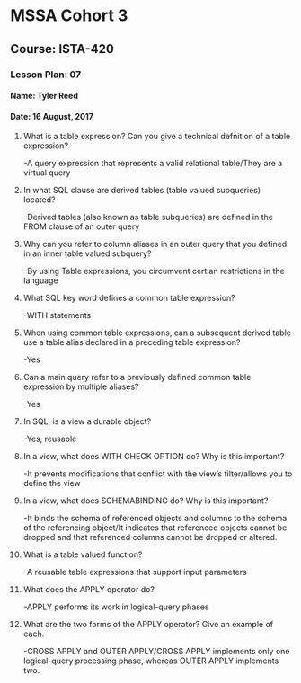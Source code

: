 # MSSA Cohort 3
## Course: ISTA-420
### Lesson Plan: 07
#### Name: Tyler Reed
#### Date: 16 August, 2017

1. What is a table expression? Can you give a technical defnition of a table expression?

	-A query expression that represents a valid relational table/They are a virtual query
1. In what SQL clause are derived tables (table valued subqueries) located?

	-Derived tables (also known as table subqueries) are defined in the FROM clause of an outer query
1. Why can you refer to column aliases in an outer query that you defined in an inner table valued
subquery?

	-By using Table expressions, you circumvent certian restrictions in the language
1. What SQL key word defines a common table expression?


	-WITH statements
1. When using common table expressions, can a subsequent derived table use a table alias declared in a
preceding table expression?

	-Yes
1. Can a main query refer to a previously defined common table expression by multiple aliases?

	-Yes
1. In SQL, is a view a durable object?

	-Yes, reusable
1. In a view, what does WITH CHECK OPTION do? Why is this important?

	-It prevents modifications that conflict with the view’s filter/allows you to define the view
1. In a view, what does SCHEMABINDING do? Why is this important?

	-It binds the schema of referenced objects and columns to the schema of the referencing object/It indicates that referenced objects cannot be
dropped and that referenced columns cannot be dropped or altered.
1. What is a table valued function?

	-A reusable table expressions that support input parameters
1. What does the APPLY operator do?

	-APPLY performs its work in logical-query phases
1. What are the two forms of the APPLY operator? Give an example of each.

	-CROSS APPLY and OUTER APPLY/CROSS APPLY implements only one logical-query processing phase, whereas OUTER APPLY implements two.